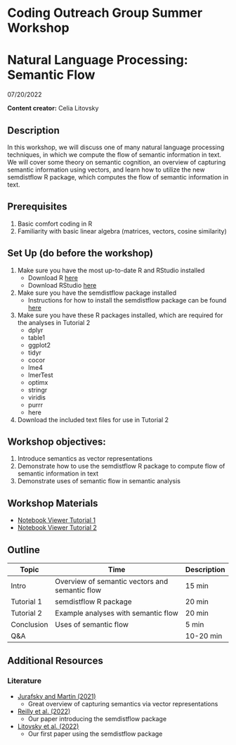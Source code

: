 # Coding Outreach Group Summer Workshop
# Natural Language Processing: Semantic Flow
07/20/2022

__**Content creator:**__ Celia Litovsky

## Description
In this workshop, we will discuss one of many natural language processing techniques, in which we compute the flow of semantic information in text. We will cover some theory on semantic cognition, an overview of capturing semantic information using vectors, and learn how to utilize the new semdistflow R package, which computes the flow of semantic information in text.

## Prerequisites
1. Basic comfort coding in R
2. Familiarity with basic linear algebra (matrices, vectors, cosine similarity)

## Set Up (do before the workshop)
1. Make sure you have the most up-to-date R and RStudio installed
    - Download R [here](https://cran.r-project.org/bin/)
    - Download RStudio [here](https://www.rstudio.com/products/rstudio/download/)
2. Make sure you have the semdistflow package installed
    - Instructions for how to install the semdistflow package can be found [here](https://github.com/Reilly-ConceptsCognitionLab/semdistflow)
3. Make sure you have these R packages installed, which are required for the analyses in Tutorial 2
    - dplyr
    - table1
    - ggplot2
    - tidyr
    - cocor
    - lme4
    - lmerTest
    - optimx
    - stringr
    - viridis
    - purrr
    - here
4. Download the included text files for use in Tutorial 2
    
## Workshop objectives:
1. Introduce semantics as vector representations
2. Demonstrate how to use the semdistflow R package to compute flow of semantic information in text
3. Demonstrate uses of semantic flow in semantic analysis

## Workshop Materials

- [Notebook Viewer Tutorial 1](https://tu-coding-outreach-group.github.io/cog_summer_workshops_2022/nlp/tutorial1/index.html)
- [Notebook Viewer Tutorial 2](https://tu-coding-outreach-group.github.io/cog_summer_workshops_2022/nlp/tutorial2/index.html)

## Outline
| Topic | Time | Description |
| --- | --- | --- |
| Intro | Overview of semantic vectors and semantic flow| 15 min |
| Tutorial 1 | semdistflow R package | 20 min |
| Tutorial 2 | Example analyses with semantic flow | 20 min |
| Conclusion | Uses of semantic flow | 5 min |
| Q&A |  | 10-20 min |

## Additional Resources

### Literature
- [Jurafsky and Martin (2021)](https://web.stanford.edu/~jurafsky/slp3/6.pdf)
    - Great overview of capturing semantics via vector representations
- [Reilly et al. (2022)](https://psyarxiv.com/6fuhv/)
    - Our paper introducing the semdistflow package
- [Litovsky et al. (2022)](https://www.sciencedirect.com/science/article/pii/S002839322200094X?via%3Dihub)
    - Our first paper using the semdistflow package


